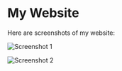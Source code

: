 # My Website

Here are screenshots of my website:


![Screenshot 1](/assets/Screenshot.jpeg)

![Screenshot 2](/assets/Screenshot2.jpeg)